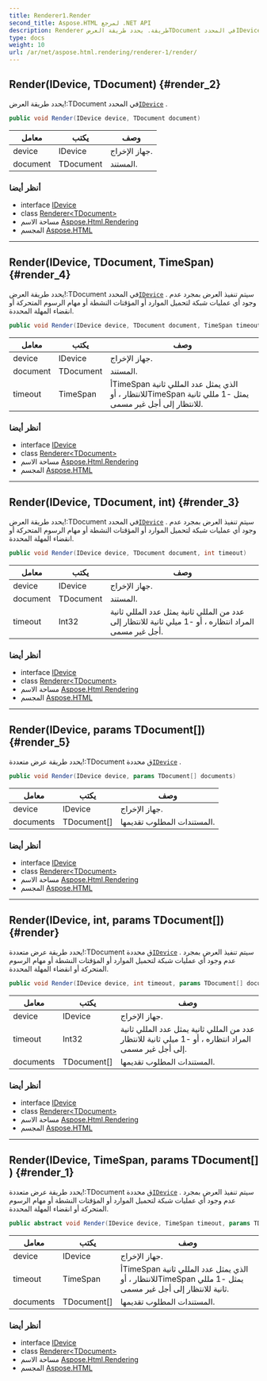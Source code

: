 ```yaml
---
title: Renderer1.Render
second_title: Aspose.HTML لمرجع .NET API
description: Renderer طريقة. يحدد طريقة العرضTDocument في المحددIDevice .
type: docs
weight: 10
url: /ar/net/aspose.html.rendering/renderer-1/render/
---
```

## Render(IDevice, TDocument) {#render_2}

يحدد طريقة العرض!:TDocument في المحدد[`IDevice`](../../idevice/) .

```csharp
public void Render(IDevice device, TDocument document)
```

| معامل | يكتب | وصف |
| --- | --- | --- |
| device | IDevice | جهاز الإخراج. |
| document | TDocument | المستند. |

### أنظر أيضا

* interface [IDevice](../../idevice/)
* class [Renderer&lt;TDocument&gt;](../)
* مساحة الاسم [Aspose.Html.Rendering](../../renderer-1/)
* المجسم [Aspose.HTML](../../../)

---

## Render(IDevice, TDocument, TimeSpan) {#render_4}

يحدد طريقة العرض!:TDocument في المحدد[`IDevice`](../../idevice/) . سيتم تنفيذ العرض بمجرد عدم وجود أي عمليات شبكة لتحميل الموارد أو المؤقتات النشطة أو مهام الرسوم المتحركة أو انقضاء المهلة المحددة.

```csharp
public void Render(IDevice device, TDocument document, TimeSpan timeout)
```

| معامل | يكتب | وصف |
| --- | --- | --- |
| device | IDevice | جهاز الإخراج. |
| document | TDocument | المستند. |
| timeout | TimeSpan | أTimeSpan الذي يمثل عدد المللي ثانية للانتظار ، أوTimeSpan يمثل -1 مللي ثانية للانتظار إلى أجل غير مسمى. |

### أنظر أيضا

* interface [IDevice](../../idevice/)
* class [Renderer&lt;TDocument&gt;](../)
* مساحة الاسم [Aspose.Html.Rendering](../../renderer-1/)
* المجسم [Aspose.HTML](../../../)

---

## Render(IDevice, TDocument, int) {#render_3}

يحدد طريقة العرض!:TDocument في المحدد[`IDevice`](../../idevice/) . سيتم تنفيذ العرض بمجرد عدم وجود أي عمليات شبكة لتحميل الموارد أو المؤقتات النشطة أو مهام الرسوم المتحركة أو انقضاء المهلة المحددة.

```csharp
public void Render(IDevice device, TDocument document, int timeout)
```

| معامل | يكتب | وصف |
| --- | --- | --- |
| device | IDevice | جهاز الإخراج. |
| document | TDocument | المستند. |
| timeout | Int32 | عدد من المللي ثانية يمثل عدد المللي ثانية المراد انتظاره ، أو -1 ميلي ثانية للانتظار إلى أجل غير مسمى. |

### أنظر أيضا

* interface [IDevice](../../idevice/)
* class [Renderer&lt;TDocument&gt;](../)
* مساحة الاسم [Aspose.Html.Rendering](../../renderer-1/)
* المجسم [Aspose.HTML](../../../)

---

## Render(IDevice, params TDocument[]) {#render_5}

يحدد طريقة عرض متعددة!:TDocument ق محددة[`IDevice`](../../idevice/) .

```csharp
public void Render(IDevice device, params TDocument[] documents)
```

| معامل | يكتب | وصف |
| --- | --- | --- |
| device | IDevice | جهاز الإخراج. |
| documents | TDocument[] | المستندات المطلوب تقديمها. |

### أنظر أيضا

* interface [IDevice](../../idevice/)
* class [Renderer&lt;TDocument&gt;](../)
* مساحة الاسم [Aspose.Html.Rendering](../../renderer-1/)
* المجسم [Aspose.HTML](../../../)

---

## Render(IDevice, int, params TDocument[]) {#render}

يحدد طريقة عرض متعددة!:TDocument ق محددة[`IDevice`](../../idevice/) . سيتم تنفيذ العرض بمجرد عدم وجود أي عمليات شبكة لتحميل الموارد أو المؤقتات النشطة أو مهام الرسوم المتحركة أو انقضاء المهلة المحددة.

```csharp
public void Render(IDevice device, int timeout, params TDocument[] documents)
```

| معامل | يكتب | وصف |
| --- | --- | --- |
| device | IDevice | جهاز الإخراج. |
| timeout | Int32 | عدد من المللي ثانية يمثل عدد المللي ثانية المراد انتظاره ، أو -1 ميلي ثانية للانتظار إلى أجل غير مسمى. |
| documents | TDocument[] | المستندات المطلوب تقديمها. |

### أنظر أيضا

* interface [IDevice](../../idevice/)
* class [Renderer&lt;TDocument&gt;](../)
* مساحة الاسم [Aspose.Html.Rendering](../../renderer-1/)
* المجسم [Aspose.HTML](../../../)

---

## Render(IDevice, TimeSpan, params TDocument[]) {#render_1}

يحدد طريقة عرض متعددة!:TDocument ق محددة[`IDevice`](../../idevice/) . سيتم تنفيذ العرض بمجرد عدم وجود أي عمليات شبكة لتحميل الموارد أو المؤقتات النشطة أو مهام الرسوم المتحركة أو انقضاء المهلة المحددة.

```csharp
public abstract void Render(IDevice device, TimeSpan timeout, params TDocument[] documents)
```

| معامل | يكتب | وصف |
| --- | --- | --- |
| device | IDevice | جهاز الإخراج. |
| timeout | TimeSpan | أTimeSpan الذي يمثل عدد المللي ثانية للانتظار ، أوTimeSpan يمثل -1 مللي ثانية للانتظار إلى أجل غير مسمى. |
| documents | TDocument[] | المستندات المطلوب تقديمها. |

### أنظر أيضا

* interface [IDevice](../../idevice/)
* class [Renderer&lt;TDocument&gt;](../)
* مساحة الاسم [Aspose.Html.Rendering](../../renderer-1/)
* المجسم [Aspose.HTML](../../../)


